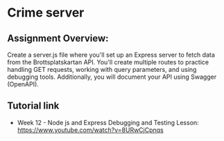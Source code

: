 # Crime server

## Assignment Overview:

Create a server.js file where you'll set up an Express server to fetch data from the Brottsplatskartan API. You'll create multiple routes to practice handling GET requests, working with query parameters, and using debugging tools. Additionally, you will document your API using Swagger (OpenAPI).

## Tutorial link
- Week 12 - Node js and Express Debugging and Testing Lesson: https://www.youtube.com/watch?v=8URwCjCpnqs
